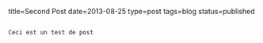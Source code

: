 title=Second Post
date=2013-08-25
type=post
tags=blog
status=published
~~~~~~

Ceci est un test de post

